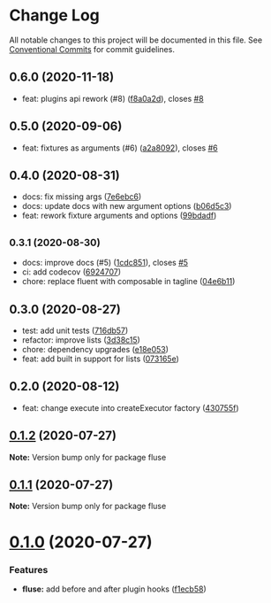 # Change Log

All notable changes to this project will be documented in this file.
See [Conventional Commits](https://conventionalcommits.org) for commit guidelines.

## 0.6.0 (2020-11-18)

* feat: plugins api rework (#8) ([f8a0a2d](https://github.com/Nayni/fluse/commit/f8a0a2d)), closes [#8](https://github.com/Nayni/fluse/issues/8)





## 0.5.0 (2020-09-06)

* feat: fixtures as arguments (#6) ([a2a8092](https://github.com/Nayni/fluse/commit/a2a8092)), closes [#6](https://github.com/Nayni/fluse/issues/6)





## 0.4.0 (2020-08-31)

* docs: fix missing args ([7e6ebc6](https://github.com/Nayni/fluse/commit/7e6ebc6))
* docs: update docs with new argument options ([b06d5c3](https://github.com/Nayni/fluse/commit/b06d5c3))
* feat: rework fixture arguments and options ([99bdadf](https://github.com/Nayni/fluse/commit/99bdadf))





## <small>0.3.1 (2020-08-30)</small>

* docs: improve docs (#5) ([1cdc851](https://github.com/Nayni/fluse/commit/1cdc851)), closes [#5](https://github.com/Nayni/fluse/issues/5)
* ci: add codecov ([6924707](https://github.com/Nayni/fluse/commit/6924707))
* chore: replace fluent with composable in tagline ([04e6b11](https://github.com/Nayni/fluse/commit/04e6b11))





## 0.3.0 (2020-08-27)

* test: add unit tests ([716db57](https://github.com/Nayni/fluse/commit/716db57))
* refactor: improve lists ([3d38c15](https://github.com/Nayni/fluse/commit/3d38c15))
* chore: dependency upgrades ([e18e053](https://github.com/Nayni/fluse/commit/e18e053))
* feat: add built in support for lists ([073165e](https://github.com/Nayni/fluse/commit/073165e))





## 0.2.0 (2020-08-12)

* feat: change execute into createExecutor factory ([430755f](https://github.com/Nayni/fluse/commit/430755f))





## [0.1.2](https://github.com/Nayni/fluse/compare/fluse@0.1.1...fluse@0.1.2) (2020-07-27)

**Note:** Version bump only for package fluse





## [0.1.1](https://github.com/Nayni/fluse/compare/fluse@0.1.0...fluse@0.1.1) (2020-07-27)

**Note:** Version bump only for package fluse





# [0.1.0](https://github.com/Nayni/fluse/compare/fluse@0.0.2...fluse@0.1.0) (2020-07-27)


### Features

* **fluse:** add before and after plugin hooks ([f1ecb58](https://github.com/Nayni/fluse/commit/f1ecb582c3166eb1e04b73a736c73cc3dee29587))
